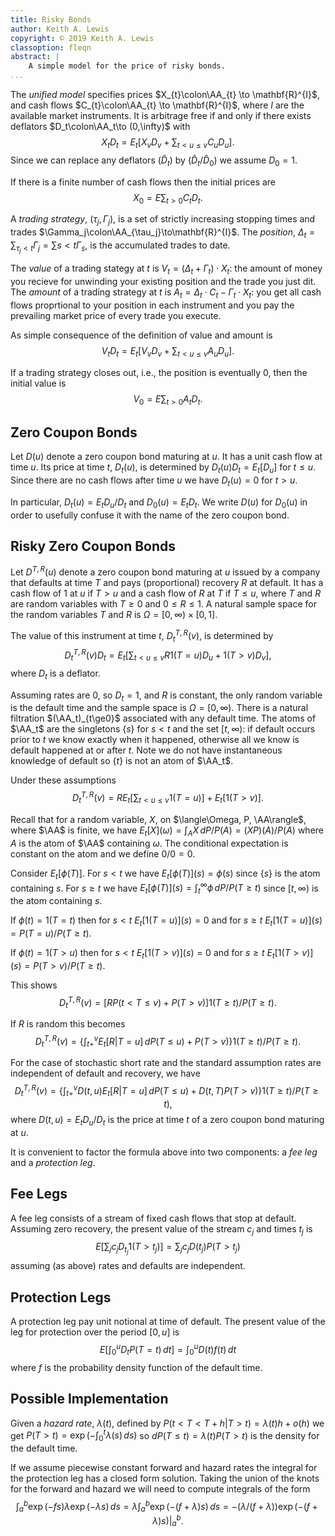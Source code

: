 ```yaml
---
title: Risky Bonds
author: Keith A. Lewis
copyright: © 2019 Keith A. Lewis
classoption: fleqn
abstract: |
	A simple model for the price of risky bonds.
...
```


The _unified model_ specifies prices
$X_{t}\colon\AA_{t} \to \mathbf{R}^{I}$, and cash flows
$C_{t}\colon\AA_{t} \to \mathbf{R}^{I}$, where $I$ are the
available market instruments. It is arbitrage free if and
only if there exists deflators $D_t\colon\AA_t\to (0,\infty)$
with
$$
	X_t D_t = E_t[X_v D_v + \sum_{t < u \le v} C_u D_u].
$$
Since we can replace any deflators $(\hat{D}_t)$
by $(\hat{D}_t/\hat{D}_0)$ we assume $D_0 = 1$.

If there is a finite number of cash flows then the initial
prices are
$$
	X_0 = E\sum_{t>0} C_t D_t.
$$

A _trading strategy_, $(\tau_j, \Gamma_j)$, is a set of strictly increasing
stopping times and trades $\Gamma_j\colon\AA_{\tau_j}\to\mathbf{R}^{I}$.
The _position_, $\Delta_t = \sum_{\tau_j < t} \Gamma_j
= \sum{s < t} \Gamma_s$, is the accumulated trades to date.

The _value_ of a trading stategy at $t$ is $V_t = (\Delta_t + \Gamma_t)\cdot X_t$:
the amount of money you recieve for unwinding your existing position and
the trade you just dit. The _amount_ of a trading strategy at $t$
is $A_t = \Delta_t\cdot C_t - \Gamma_t\cdot X_t$: you get all cash flows proprtional
to your position in each instrument and you pay the prevailing market price
of every trade you execute.

As simple consequence of the definition of value and amount is
$$
	V_t D_t = E_t[V_v D_v + \sum_{t < u \le v} A_u D_u].
$$

If a trading strategy closes out, i.e., the position is eventually 0,
then the initial value is
$$
	V_0 = E\sum_{t>0} A_t D_t.
$$

## Zero Coupon Bonds

Let $D(u)$ denote a zero coupon bond maturing at $u$. It has a unit cash
flow at time $u$. Its price at time $t$, $D_t(u)$, is determined by 
$D_t(u)D_t = E_t[D_u]$ for $t\le u$. Since there are no cash flows
after time $u$ we have $D_t(u) = 0$ for $t > u$.

In particular, $D_t(u) = E_t D_u/D_t$ and $D_0(u) = E_t D_t$. We write
$D(u)$ for $D_0(u)$ in order to usefully confuse it with the name of
the zero coupon bond.

## Risky Zero Coupon Bonds

Let $D^{T,R}(u)$ denote a zero coupon bond
maturing at $u$ issued by a company that defaults at time $T$ and pays
(proportional) recovery $R$ at default.  It has a cash flow of $1$ at $u$
if $T > u$ and a cash flow of $R$ at $T$ if $T\le u$, where $T$ and $R$
are random variables with $T\ge 0$ and $0\le R\le 1$.
A natural sample space for the random variables $T$ and $R$ is
$\Omega = [0,\infty)\times [0,1]$.

The value of this instrument at time $t$, $D_t^{T,R}(v)$, is determined by
$$
	D_t^{T,R}(v)D_t = E_t\bigl[\sum_{t<u\le v} R1(T = u)D_u + 1(T > v)D_v\bigr],
$$
where $D_t$ is a deflator.

Assuming rates are 0, so $D_t = 1$, and $R$ is constant, the only
random variable is the default time and the sample space is $\Omega =
[0,\infty)$.  There is a natural filtration $(\AA_t)_{t\ge0}$ associated
with any default time.  The atoms of $\AA_t$ are the singletons $\{s\}$
for $s < t$ and the set $[t,\infty)$: if default occurs prior to $t$ we
know exactly when it happened, otherwise all we know is default happened
at or after $t$. Note we do not have instantaneous knowledge of default
so $\{t\}$ is not an atom of $\AA_t$.

Under these assumptions
$$
	D_t^{T,R}(v) = R E_t[\sum_{t< u \le v} 1(T = u)] + E_t[1(T > v)].
$$

Recall that for a random variable, $X$, on $\langle\Omega, P, \AA\rangle$,
where $\AA$ is finite, we have $E_t[X](\omega) = \int_A X\,dP/P(A) =
(XP)(A)/P(A)$ where $A$ is the atom of $\AA$ containing $\omega$. The
conditional expectation is constant on the atom and we define $0/0 = 0$.

Consider $E_t[\phi(T)]$. For $s < t$ we have
$E_t[\phi(T)](s) = \phi(s)$ since $\{s\}$ is the atom containing $s$.
For $s \ge t$ we have
$E_t[\phi(T)](s) = \int_t^\infty \phi\,dP/P(T \ge t)$ since
$[t,\infty)$ is the atom containing $s$.

If $\phi(t) = 1(T = t)$ then for $s < t$
$E_t[1(T = u)](s) = 0$ and for $s \ge t$
$E_t[1(T = u)](s) = P(T = u)/P(T \ge t)$.

If $\phi(t) = 1(T > u)$ then for $s < t$
$E_t[1(T > v)](s) = 0$ and for $s \ge t$
$E_t[1(T > v)](s) = P(T > v)/P(T\ge t)$.

This shows
$$
D_t^{T,R}(v) = [R P(t < T \le v) + P(T > v)]1(T \ge t)/P(T\ge t).
$$

If $R$ is random this becomes
$$
D_t^{T,R}(v) = \bigl\{\int_{t+}^v E_t[R|T=u]\,dP(T\le u) + P(T > v)\bigl\}1(T \ge t)/P(T\ge t).
$$

For the case of stochastic short rate and the standard assumption rates are independent of default
and recovery, we have
$$
D_t^{T,R}(v) = \bigl\{\int_{t+}^v D(t,u) E_t[R|T=u]\,dP(T\le u) + D(t,T) P(T > v)\bigl\}1(T \ge t)/P(T\ge t),
$$
where $D(t,u) = E_t D_u/D_t$ is the price at time $t$ of a zero coupon bond maturing at $u$.

It is convenient to factor the formula above into two components: a _fee leg_ and a _protection leg_.

## Fee Legs

A fee leg consists of a stream of fixed cash flows that stop at default. Assuming zero recovery,
the present value of the stream $c_j$ and times $t_j$ is
$$
	E[\sum_j c_j D_{t_j} 1(T > t_j)] = \sum_j c_j D(t_j) P(T > t_j)
$$
assuming (as above) rates and defaults are independent.

## Protection Legs

A protection leg pay unit notional at time of default. The present value of the leg for protection
over the period $[0,u]$ is
$$
	E[\int_0^u D_t P(T = t)\,dt] = \int_0^u D(t) f(t)\,dt
$$
where $f$ is the probability density function of the default time.

## Possible Implementation

Given a _hazard rate_, $\lambda(t)$, defined by $P(t < T < T + h|T > t) = \lambda(t)h + o(h)$ we get
$P(T > t) = \exp(-\int_0^t \lambda(s)\,ds)$ so $dP(T \le t) = \lambda(t) P(T > t)$ is the density
for the default time.

If we assume piecewise constant forward and hazard rates the integral
for the protection leg has a closed form solution.  Taking the union of
the knots for the forward and hazard we will need to compute integrals
of the form
$$
\int_a^b \exp(-f s) \lambda \exp(-\lambda s)\,ds
= \lambda \int_a^b \exp(-(f + \lambda) s)\,ds
= -(\lambda/(f + \lambda)) \exp(-(f + \lambda) s)|_a^b.
$$
